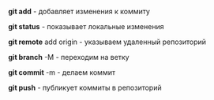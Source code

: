 **git add** - добавляет изменения к коммиту

**git status** - показывает локальные изменения

**git remote** add origin <url> - указываем удаленный репозиторий

**git branch** -M <branch> - переходим на ветку

**git commit** -m <comment> - делаем коммит

**git push** - публикует коммиты в репозиторий